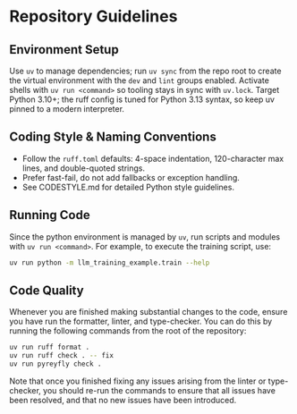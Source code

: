 # Repository Guidelines

## Environment Setup

Use `uv` to manage dependencies; run `uv sync` from the repo root to create the virtual environment with the `dev` and `lint` groups enabled. Activate shells with `uv run <command>` so tooling stays in sync with `uv.lock`. Target Python 3.10+; the ruff config is tuned for Python 3.13 syntax, so keep uv pinned to a modern interpreter.

## Coding Style & Naming Conventions

- Follow the `ruff.toml` defaults: 4-space indentation, 120-character max lines, and double-quoted strings.
- Prefer fast-fail, do not add fallbacks or exception handling.
- See CODESTYLE.md for detailed Python style guidelines.

## Running Code

Since the python environment is managed by `uv`, run scripts and modules with `uv run <command>`. For example, to execute the training script, use:

```zsh
uv run python -m llm_training_example.train --help
```

## Code Quality

Whenever you are finished making substantial changes to the code, ensure you have run the formatter, linter, and type-checker. You can do this by running the following commands from the root of the repository:

```zsh
uv run ruff format .
uv run ruff check . -- fix
uv run pyreyfly check .
```

Note that once you finished fixing any issues arising from the linter or type-checker, you should re-run the commands to ensure that all issues have been resolved, and that no new issues have been introduced.
